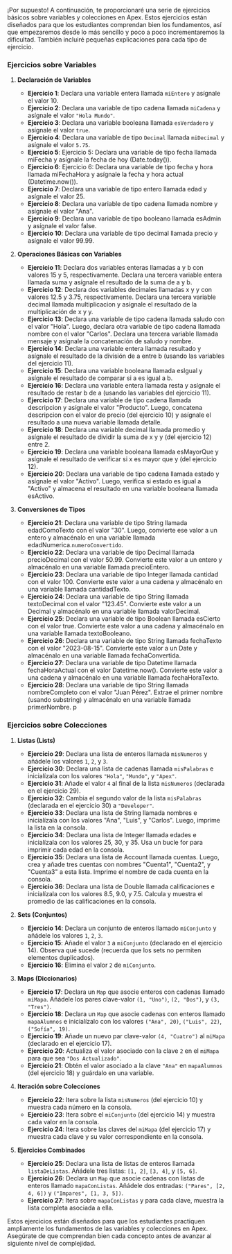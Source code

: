 ¡Por supuesto! A continuación, te proporcionaré una serie de ejercicios básicos sobre variables y colecciones en Apex. Estos ejercicios están diseñados para que los estudiantes comprendan bien los fundamentos, así que empezaremos desde lo más sencillo y poco a poco incrementaremos la dificultad. También incluiré pequeñas explicaciones para cada tipo de ejercicio. 

### **Ejercicios sobre Variables**

1. **Declaración de Variables**
   - **Ejercicio 1**: Declara una variable entera llamada `miEntero` y asígnale el valor 10.
   - **Ejercicio 2**: Declara una variable de tipo cadena llamada `miCadena` y asígnale el valor `"Hola Mundo"`.
   - **Ejercicio 3**: Declara una variable booleana llamada `esVerdadero` y asígnale el valor `true`.
   - **Ejercicio 4**: Declara una variable de tipo `Decimal` llamada `miDecimal` y asígnale el valor `5.75`.
   - **Ejercicio 5**: Ejercicio 5: Declara una variable de tipo fecha llamada miFecha y asígnale la fecha de hoy (Date.today()).
   - **Ejercicio 6**: Ejercicio 6: Declara una variable de tipo fecha y hora llamada miFechaHora y asígnale la fecha y hora actual (Datetime.now()).
   - **Ejercicio 7**: Declara una variable de tipo entero llamada edad y asígnale el valor 25.
   - **Ejercicio 8**: Declara una variable de tipo cadena llamada nombre y asígnale el valor "Ana".
   - **Ejercicio 9**:  Declara una variable de tipo booleano llamada esAdmin y asígnale el valor false.
   - **Ejercicio 10**:  Declara una variable de tipo decimal llamada precio y asígnale el valor 99.99.

2. **Operaciones Básicas con Variables**
   - **Ejercicio 11**: Declara dos variables enteras llamadas a y b con valores 15 y 5, respectivamente. Declara una tercera variable entera llamada suma y asígnale el resultado de la suma de a y b.
   - **Ejercicio 12**: Declara dos variables decimales llamadas x y y con valores 12.5 y 3.75, respectivamente. Declara una tercera variable decimal llamada multiplicacion y asígnale el resultado de la multiplicación de x y y.
   - **Ejercicio 13**:  Declara una variable de tipo cadena llamada saludo con el valor "Hola". Luego, declara otra variable de tipo cadena llamada nombre con el valor "Carlos". Declara una tercera variable llamada mensaje y asígnale la concatenación de saludo y nombre.
   - **Ejercicio 14**: Declara una variable entera llamada resultado y asígnale el resultado de la división de a entre b (usando las variables del ejercicio 11).
   - **Ejercicio 15**: Declara una variable booleana llamada esIgual y asígnale el resultado de comparar si a es igual a b.
   - **Ejercicio 16**: Declara una variable entera llamada resta y asígnale el resultado de restar b de a (usando las variables del ejercicio 11).
   - **Ejercicio 17**: Declara una variable de tipo cadena llamada descripcion y asígnale el valor "Producto". Luego, concatena descripcion con el valor de precio (del ejercicio 10) y asígnale el resultado a una nueva variable llamada detalle.
   - **Ejercicio 18**: Declara una variable decimal llamada promedio y asígnale el resultado de dividir la suma de x y y (del ejercicio 12) entre 2.
   - **Ejercicio 19**: Declara una variable booleana llamada esMayorQue y asígnale el resultado de verificar si x es mayor que y (del ejercicio 12).
   - **Ejercicio 20**: Declara una variable de tipo cadena llamada estado y asígnale el valor "Activo". Luego, verifica si estado es igual a "Activo" y almacena el resultado en una variable booleana llamada esActivo.

3. **Conversiones de Tipos**
   - **Ejercicio 21**: Declara una variable de tipo String llamada edadComoTexto con el valor "30". Luego, convierte ese valor a un entero y almacénalo en una variable llamada edadNumerica.`numeroConvertido`.
   - **Ejercicio 22**: Declara una variable de tipo Decimal llamada precioDecimal con el valor 50.99. Convierte este valor a un entero y almacénalo en una variable llamada precioEntero.
   - **Ejercicio 23**: Declara una variable de tipo Integer llamada cantidad con el valor 100. Convierte este valor a una cadena y almacénalo en una variable llamada cantidadTexto.
   - **Ejercicio 24**: Declara una variable de tipo String llamada textoDecimal con el valor "123.45". Convierte este valor a un Decimal y almacénalo en una variable llamada valorDecimal.
   - **Ejercicio 25**: Declara una variable de tipo Boolean llamada esCierto con el valor true. Convierte este valor a una cadena y almacénalo en una variable llamada textoBooleano.
   - **Ejercicio 26**: Declara una variable de tipo String llamada fechaTexto con el valor "2023-08-15". Convierte este valor a un Date y almacénalo en una variable llamada fechaConvertida.
   - **Ejercicio 27**: Declara una variable de tipo Datetime llamada fechaHoraActual con el valor Datetime.now(). Convierte este valor a una cadena y almacénalo en una variable llamada fechaHoraTexto.
   - **Ejercicio 28**: Declara una variable de tipo String llamada nombreCompleto con el valor "Juan Pérez". Extrae el primer nombre (usando substring) y almacénalo en una variable llamada primerNombre.
p

### **Ejercicios sobre Colecciones**

1. **Listas (Lists)**
   - **Ejercicio 29**: Declara una lista de enteros llamada `misNumeros` y añádele los valores `1`, `2`, y `3`.
   - **Ejercicio 30**: Declara una lista de cadenas llamada `misPalabras` e inicialízala con los valores `"Hola"`, `"Mundo"`, y `"Apex"`.
   - **Ejercicio 31**: Añade el valor `4` al final de la lista `misNumeros` (declarada en el ejercicio 29).
   - **Ejercicio 32**: Cambia el segundo valor de la lista `misPalabras` (declarada en el ejercicio 30) a `"Developer"`.
   - **Ejercicio 33**: Declara una lista de String llamada nombres e inicialízala con los valores "Ana", "Luis", y "Carlos". Luego, imprime la lista en la consola.
   - **Ejercicio 34**: Declara una lista de Integer llamada edades e inicialízala con los valores 25, 30, y 35. Usa un bucle for para imprimir cada edad en la consola.
   - **Ejercicio 35**: Declara una lista de Account llamada cuentas. Luego, crea y añade tres cuentas con nombres "Cuenta1", "Cuenta2", y "Cuenta3" a esta lista. Imprime el nombre de cada cuenta en la consola.
   - **Ejercicio 36**: Declara una lista de Double llamada calificaciones e inicialízala con los valores 8.5, 9.0, y 7.5. Calcula y muestra el promedio de las calificaciones en la consola.


2. **Sets (Conjuntos)**
   - **Ejercicio 14**: Declara un conjunto de enteros llamado `miConjunto` y añádele los valores `1`, `2`, `3`.
   - **Ejercicio 15**: Añade el valor `3` a `miConjunto` (declarado en el ejercicio 14). Observa qué sucede (recuerda que los sets no permiten elementos duplicados).
   - **Ejercicio 16**: Elimina el valor `2` de `miConjunto`.

3. **Maps (Diccionarios)**
   - **Ejercicio 17**: Declara un `Map` que asocie enteros con cadenas llamado `miMapa`. Añádele los pares clave-valor `(1, "Uno")`, `(2, "Dos")`, y `(3, "Tres")`.
   - **Ejercicio 18**: Declara un `Map` que asocie cadenas con enteros llamado `mapaAlumnos` e inicialízalo con los valores `("Ana", 20)`, `("Luis", 22)`, `("Sofía", 19)`.
   - **Ejercicio 19**: Añade un nuevo par clave-valor `(4, "Cuatro")` al `miMapa` (declarado en el ejercicio 17).
   - **Ejercicio 20**: Actualiza el valor asociado con la clave `2` en el `miMapa` para que sea `"Dos Actualizado"`.
   - **Ejercicio 21**: Obtén el valor asociado a la clave `"Ana"` en `mapaAlumnos` (del ejercicio 18) y guárdalo en una variable.

4. **Iteración sobre Colecciones**
   - **Ejercicio 22**: Itera sobre la lista `misNumeros` (del ejercicio 10) y muestra cada número en la consola.
   - **Ejercicio 23**: Itera sobre el `miConjunto` (del ejercicio 14) y muestra cada valor en la consola.
   - **Ejercicio 24**: Itera sobre las claves del `miMapa` (del ejercicio 17) y muestra cada clave y su valor correspondiente en la consola.

5. **Ejercicios Combinados**
   - **Ejercicio 25**: Declara una lista de listas de enteros llamada `listaDeListas`. Añádele tres listas: `[1, 2]`, `[3, 4]`, y `[5, 6]`.
   - **Ejercicio 26**: Declara un `Map` que asocie cadenas con listas de enteros llamado `mapaConListas`. Añádele dos entradas: `("Pares", [2, 4, 6])` y `("Impares", [1, 3, 5])`.
   - **Ejercicio 27**: Itera sobre `mapaConListas` y para cada clave, muestra la lista completa asociada a ella.

Estos ejercicios están diseñados para que los estudiantes practiquen ampliamente los fundamentos de las variables y colecciones en Apex. Asegúrate de que comprendan bien cada concepto antes de avanzar al siguiente nivel de complejidad.